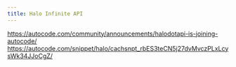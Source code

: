 ```yaml
---
title: Halo Infinite API
---
```


<https://autocode.com/community/announcements/halodotapi-is-joining-autocode/>
<https://autocode.com/snippet/halo/cachsnpt_rbES3teCN5j27dvMvczPLxLcysWk34JJoCgZ/>
